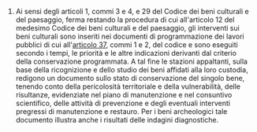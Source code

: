 1. Ai sensi degli articoli 1, commi 3 e 4, e 29 del Codice dei beni culturali e del paesaggio, ferma restando la procedura di cui all'articolo 12 del medesimo Codice dei beni culturali e del paesaggio, gli interventi sui beni culturali sono inseriti nei documenti di programmazione dei lavori pubblici di cui all'[articolo 37](/index.html?article=articolo-37&version=1), commi 1 e 2, del codice e sono eseguiti secondo i tempi, le priorità e le altre indicazioni derivanti dal criterio della conservazione programmata. A tal fine le stazioni appaltanti, sulla base della ricognizione e dello studio dei beni affidati alla loro custodia, redigono un documento sullo stato di conservazione del singolo bene, tenendo conto della pericolosità territoriale e della vulnerabilità, delle risultanze, evidenziate nel piano di manutenzione e nel consuntivo scientifico, delle attività di prevenzione e degli eventuali interventi pregressi di manutenzione e restauro. Per i beni archeologici tale documento illustra anche i risultati delle indagini diagnostiche.